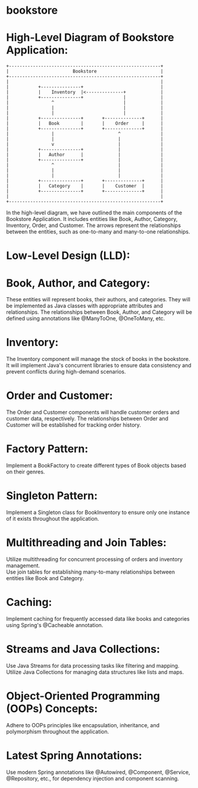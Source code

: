 # bookstore

# High-Level Diagram of Bookstore Application:
```
+---------------------------------------------------------+
|                        Bookstore                        |
+---------------------------------------------------------+
|                                                         |
|           +---------------+                             |
|           |    Inventory  |<--------------+             |
|           +---------------+               |             |
|                ^                          |             |
|                |                          |             |
|                |                          |             |
|           +---------------+       +--------------+      |
|           |   Book        |       |    Order     |      |
|           +---------------+       +--------------+      |
|                |                        ^               |
|                |                        |               |
|                v                        |               |
|           +---------------+             |               |
|           |   Author      |             |               |
|           +---------------+             |               |
|                ^                        |               |
|                |                        |               |
|                |                        |               |
|           +---------------+       +--------------+      |
|           |   Category    |       |    Customer  |      |
|           +---------------+       +--------------+      |
|                                                         |
+---------------------------------------------------------+
```
In the high-level diagram, we have outlined the main components of the Bookstore Application. It includes entities like Book, Author, Category, Inventory, Order, and Customer. The arrows represent the relationships between the entities, such as one-to-many and many-to-one relationships.<br>

# Low-Level Design (LLD):

# Book, Author, and Category: 
These entities will represent books, their authors, and categories. They will be implemented as Java classes with appropriate attributes and relationships. The relationships between Book, Author, and Category will be defined using annotations like @ManyToOne, @OneToMany, etc.<br>
# Inventory:  
The Inventory component will manage the stock of books in the bookstore. It will implement Java's concurrent libraries to ensure data consistency and prevent conflicts during high-demand scenarios.<br>
# Order and Customer: 
The Order and Customer components will handle customer orders and customer data, respectively.
The relationships between Order and Customer will be established for tracking order history.<br>
# Factory Pattern:
Implement a BookFactory to create different types of Book objects based on their genres.<br>
# Singleton Pattern:
Implement a Singleton class for BookInventory to ensure only one instance of it exists throughout the application.<br>
# Multithreading and Join Tables:
Utilize multithreading for concurrent processing of orders and inventory management.<br>
Use join tables for establishing many-to-many relationships between entities like Book and Category.
# Caching:
Implement caching for frequently accessed data like books and categories using Spring's @Cacheable annotation.<br>
# Streams and Java Collections: 
Use Java Streams for data processing tasks like filtering and mapping.<br>
Utilize Java Collections for managing data structures like lists and maps.<br>
# Object-Oriented Programming (OOPs) Concepts:
Adhere to OOPs principles like encapsulation, inheritance, and polymorphism throughout the application.<br>
# Latest Spring Annotations:
Use modern Spring annotations like @Autowired, @Component, @Service, @Repository, etc., for dependency injection and component scanning.<br>
